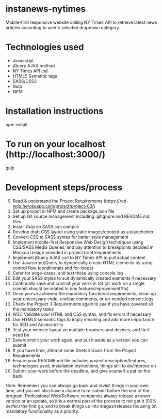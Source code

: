 # instanews-nytimes
Mobile-first responsive website calling NY Times API to retrieve latest news articles according to user's selected dropdown category.

# Technologies used
- Javascript
- jQuery AJAX method
- NY Times API call
- HTML5 Semantic tags
- SASS/CSS3
- Gulp
- NPM 

# Installation instructions
npm install

# To run on your localhost (http://localhost:3000/)
gulp

# Development steps/process
0. Read & understand the Project Requirements (https://red-wdp.herokuapp.com/project/project-03/)
1. Set up project in NPM and create package.json file
2. Set up Git source management including .gitignore and README.md files
3. Install Gulp so SASS can compile
4. Develop draft CSS layout using static images/content as a placeholder
5. Convert CSS to SASS syntax for better style management
6. Implement mobile-first Responsive Web Design techniques using CSS/SASS Media Queries, and pay attention to breakpoints decided in Mockup Design provided in project brief/requirements
7. Implement jQuery AJAX call to NY Times API to pull actual content
8. Use Javascript/jQuery to dynamically create HTML elements by using control flow (conditionals and for-loops)
9. Cater for edge-cases, and test these using console.log
10. Edit your SASS styles to suit dynamically created elements if necessary
11. Continually save and commit your work in Git (all work on a single commit should be related to one feature/improvement/fix)
12. Once you've achieved the mandatory functional requirements, clean up your unecessary code, unclear comments, or un-needed console.logs
13. Check the Project 3 Requirements again to see if you have covered all the mandatory tasks
14. W3C Validate your HTML and CSS syntax, and fix errors if necessary
15. Use HTML5 semantic tags to imply meaning and add more importance for SEO and Accessibility
16. Test your website layout on multiple browsers and devices, and fix if need be
17. Save/commit your work again, and put it aside as a version you can submit
18. If you have time, attempt some Stretch Goals from the Project Requirements
19. Ensure your README.md file includes project description/features, technologies used, installation instructions, things still to do/improve on
20. Submit your work before the deadline, and give yourself a pat on the back

Note: Remember you can always go back and revisit things in your own time, and you will also have a chance to re-submit before the end of the program.  Professional Web/Software companies always release a newer version or an update, so it is a normal part of the process to not get it 100% perfect the first go, and to break things up into stages/releases focusing on mandatory functionality as a priority.  

